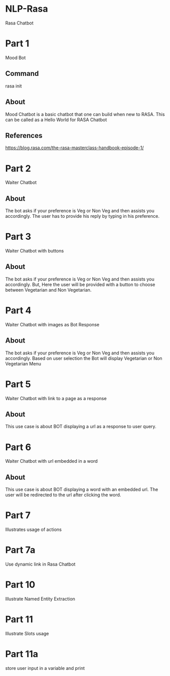 # NLP-Rasa
Rasa Chatbot

# Part 1
Mood Bot

## Command
rasa init

## About
Mood Chatbot is a basic chatbot that one can build when new to RASA.
This can be called as a Hello World for RASA Chatbot

## References
https://blog.rasa.com/the-rasa-masterclass-handbook-episode-1/


# Part 2
Waiter Chatbot

## About
The bot asks if your preference is Veg or Non Veg and then assists you accordingly.
The user has to provide his reply by typing in his preference.

# Part 3
Waiter Chatbot with buttons

## About
The bot asks if your preference is Veg or Non Veg and then assists you accordingly.
But, Here the user will be provided with a button to choose between Vegetarian and Non Vegetarian.


# Part 4
Waiter Chatbot with images as Bot Response

## About
The bot asks if your preference is Veg or Non Veg and then assists you accordingly.
Based on user selection the Bot will display Vegetarian or Non Vegetarian Menu


# Part 5
Waiter Chatbot with link to a page as a response

## About
This use case is about BOT displaying a url as a response to user query.


# Part 6
Waiter Chatbot with url embedded in a word

## About
This use case is about BOT displaying a word with an embedded url.
The user will be redirected to the url after clicking the word.

# Part 7
Illustrates usage of actions

# Part 7a
Use dynamic link in Rasa Chatbot

# Part 10
Illustrate Named Entity Extraction

# Part 11
Illustrate Slots usage

# Part 11a
store user input in a variable and print
